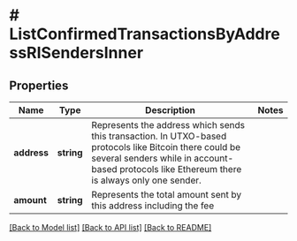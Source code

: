 # # ListConfirmedTransactionsByAddressRISendersInner

## Properties

Name | Type | Description | Notes
------------ | ------------- | ------------- | -------------
**address** | **string** | Represents the address which sends this transaction. In UTXO-based protocols like Bitcoin there could be several senders while in account-based protocols like Ethereum there is always only one sender. |
**amount** | **string** | Represents the total amount sent by this address including the fee |

[[Back to Model list]](../../README.md#models) [[Back to API list]](../../README.md#endpoints) [[Back to README]](../../README.md)
